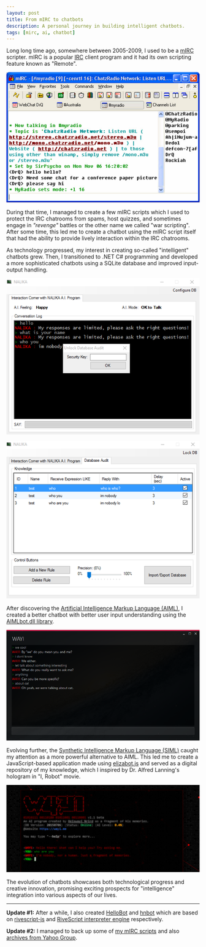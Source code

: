 ```yaml
---
layout: post
title: From mIRC to chatbots
description: A personal journey in building intelligent chatbots.
tags: [mirc, ai, chatbot]
---
```


Long long time ago, somewhere between 2005-2009, I used to be a [mIRC](http://www.mirc.com) scripter. mIRC is a popular [IRC](https://en.wikipedia.org/wiki/Internet_Relay_Chat) client program and it had its own scripting feature known as "Remote".

![mIRC GUI](/assets/post-images/mirc1.jpg)

During that time, I managed to create a few mIRC scripts which I used to protect the IRC chatrooms from spams, host quizzes, and sometimes engage in _"revenge"_ battles or the other name we called "war scripting". After some time, this led me to create a chatbot using the mIRC script itself that had the ability to provide lively interaction within the IRC chatrooms.

As technology progressed, my interest in creating so-called "intelligent" chatbots grew. Then, I transitioned to .NET C# programming and developed a more sophisticated chatbots using a SQLite database and improved input-output handling.

![NALIKA GUI #1](/assets/post-images/nalika-app1.png)

![NALIKA GUI #2](/assets/post-images/nalika-app2.png)

After discovering the [Artificial Intelligence Markup Language (AIML)](http://www.alicebot.org/aiml.html), I created a better chatbot with better user input understanding using the [AIMLbot.dll library](http://aimlbot.sourceforge.net).

![WAYI GUI](/assets/post-images/wayi-app.png)

Evolving further, the [Synthetic Intelligence Markup Language (SIML)](http://simlbot.com/) caught my attention as a more powerful alternative to AIML. This led me to create a JavaScript-based application made using [elizabot.js](http://www.masswerk.at/elizabot) and served as a digital repository of my knowledge, which I inspired by Dr. Alfred Lanning's hologram in "I, Robot" movie.

![W4Y1 GUI](/assets/post-images/w4y1-app.png)

The evolution of chatbots showcases both technological progress and creative innovation, promising exciting prospects for "intelligence" integration into various aspects of our lives.

---

**Update #1:** After a while, I also created [HelloBot](https://github.com/heiswayi/hellobot) and [hnbot](https://github.com/heiswayi/hnbot) which are based on [rivescript-js](https://github.com/aichaos/rivescript-js) and [RiveScript interpreter engine](http://www.rivescript.com/) respectively.

**Update #2:** I managed to back up some of [my mIRC scripts](https://php.nrird.com/mirc/index.php) and also [archives from Yahoo Group](https://php.nrird.com/mirc/index.php?b=mIRC-YahooGroup-Archives-2005).